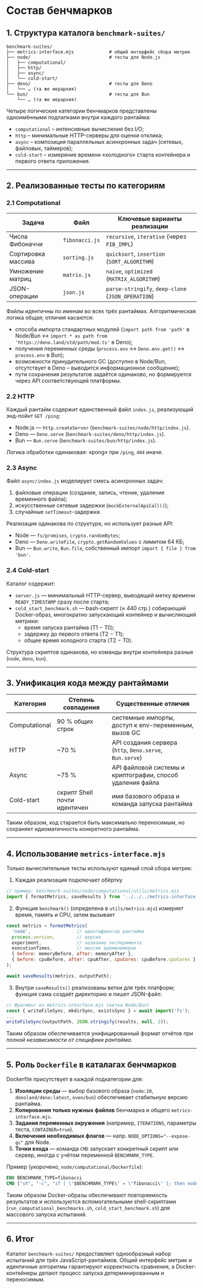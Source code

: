 # Состав бенчмарков

## 1. Структура каталога `benchmark-suites/`

```
benchmark-suites/
├── metrics-interface.mjs             # общий интерфейс сбора метрик
├── node/                             # тесты для Node.js
│   ├── computational/
│   ├── http/
│   ├── async/
│   └── cold-start/
├── deno/                             # тесты для Deno
│   └── … (та же иерархия)
└── bun/                              # тесты для Bun
    └── … (та же иерархия)
```

Четыре логические категории бенчмарков представлены одноимёнными подпапками внутри каждого рантайма:

* `computational` – интенсивные вычисления без I/O;
* `http` – минимальные HTTP-серверы для оценки отклика;
* `async` – композиция параллельных асинхронных задач (сетевых, файловых, таймеров);
* `cold-start` – измерение времени «холодного» старта контейнера и первого ответа приложения.

---

## 2. Реализованные тесты по категориям

### 2.1 Computational

| Задача | Файл | Ключевые варианты реализации |
|--------|------|-----------------------------|
| Числа Фибоначчи | `fibonacci.js` | `recursive`, `iterative` (через `FIB_IMPL`) |
| Сортировка массива | `sorting.js` | `quicksort`, `insertion` (`SORT_ALGORITHM`) |
| Умножение матриц | `matrix.js` | `naive`, `optimized` (`MATRIX_ALGORITHM`) |
| JSON-операции | `json.js` | `parse-stringify`, `deep-clone` (`JSON_OPERATION`) |

Файлы идентичны по именам во всех трёх рантаймах. Алгоритмическая логика общая; отличия касаются:

* способа импорта стандартных модулей (`import path from 'path'` в Node/Bun ↔️ `import * as path from 'https://deno.land/std/path/mod.ts'` в Deno);
* получения переменных среды (`process.env` ↔️ `Deno.env.get()` ↔️ `process.env` в Bun);
* возможности принудительного GC (доступно в Node/Bun, отсутствует в Deno – выводится информационное сообщение);
* пути сохранения результатов задаётся одинаково, но формируется через API соответствующей платформы.

### 2.2 HTTP

Каждый рантайм содержит единственный файл `index.js`, реализующий энд-пойнт `GET /ping`:

* Node.js — `http.createServer` (`benchmark-suites/node/http/index.js`).
* Deno — `Deno.serve` (`benchmark-suites/deno/http/index.js`).
* Bun — `Bun.serve` (`benchmark-suites/bun/http/index.js`).

Логика обработки одинаковая: «pong» при `/ping`, `404` иначе.

### 2.3 Async

Файл `async/index.js` моделирует смесь асинхронных задач:

1. файловые операции (создание, запись, чтение, удаление временного файла);
2. искусственные сетевые задержки (`mockExternalApiCall()`);
3. случайные `setTimeout`-задержки.

Реализация одинакова по структуре, но использует разные API:

* Node — `fs/promises`, `crypto.randomBytes`;
* Deno — `Deno.writeFile`, `crypto.getRandomValues` с лимитом 64 КБ;
* Bun — `Bun.write`, `Bun.file`, собственный импорт `import { file } from 'bun'`.

### 2.4 Cold-start

Каталог содержит:

* `server.js` — минимальный HTTP-сервер, выводящий метку времени `READY_TIMESTAMP` сразу после старта;
* `cold_start_benchmark.sh` — bash-скрипт (≈ 440 стр.) собирающий Docker-образ, многократно запускающий контейнер и вычисляющий метрики:
  * время запуска рантайма (T1 − T0);
  * задержку до первого ответа (T2 − T1);
  * общее время холодного старта (T2 − T0).

Структура скриптов одинакова, но команды внутри контейнера разные (`node`, `deno`, `bun`).

---

## 3. Унификация кода между рантаймами

| Категория | Степень совпадения | Существенные отличия |
|-----------|-------------------|-----------------------|
| Computational | 90 % общих строк | системные импорты, доступ к env-переменным, вызов GC |
| HTTP | ~70 % | API создания сервера (`http`, `Deno.serve`, `Bun.serve`) |
| Async | ~75 % | API файловой системы и криптографии, способ удаления файла |
| Cold-start | скрипт Shell почти идентичен | имя базового образа и команда запуска рантайма |

Таким образом, код старается быть максимально переносимым, но сохраняет идиоматичность конкретного рантайма.

---

## 4. Использование `metrics-interface.mjs`

Только вычислительные тесты используют единый слой сбора метрик:

1. Каждая реализация подключает обёртку

```javascript
// пример: benchmark-suites/node/computational/utils/metrics.mjs
import { formatMetrics, saveResults } from '../../../metrics-interface.mjs';
```

2. Функция `benchmark()` (определена в `utils/metrics.mjs`) измеряет время, память и CPU, затем вызывает

```javascript
const metrics = formatMetrics(
  'node',                 // идентификатор рантайма
  process.version,        // версия
  experiment,             // название эксперимента
  executionTimes,         // массив временемеров
  { before: memoryBefore, after: memoryAfter },
  { before: cpuBefore, after: cpuAfter, cpuCores: cpuBefore.cpuCores }
);

await saveResults(metrics, outputPath);
```

3. Внутри `saveResults()` реализованы ветки для трёх платформ;
   функция сама создаёт директорию и пишет JSON-файл:

```javascript
// Фрагмент из metrics-interface.mjs (ветка Node/Bun)
const { writeFileSync, mkdirSync, existsSync } = await import('fs');
...
writeFileSync(outputPath, JSON.stringify(results, null, 2));
```

Таким образом обеспечивается унифицированный формат отчётов *при полной независимости от специфики рантайма*.

---

## 5. Роль `Dockerfile` в каталагах бенчмарков

Dockerfile присутствует в каждой подкатегории для:

1. **Изоляции среды** — выбор базового образа (`node:20`, `denoland/deno:latest`, `oven/bun`) обеспечивает стабильную версию рантайма.
2. **Копирования только нужных файлов** бенчмарка и общего `metrics-interface.mjs`.
3. **Задания переменных окружения** (например, `ITERATIONS`, параметры теста, `CONTAINER=true`).
4. **Включения необходимых флагов** — напр. `NODE_OPTIONS="--expose-gc"` для Node.
5. **Точки входа** — команда `CMD` запускает конкретный скрипт или сервер, иногда с учётом переменной `BENCHMARK_TYPE`.

Пример (укорочено, `node/computational/Dockerfile`):

```dockerfile
ENV BENCHMARK_TYPE=fibonacci
CMD ["sh", "-c", "if [ \"$BENCHMARK_TYPE\" = \"fibonacci\" ]; then node fibonacci.js; ... fi"]
```

Таким образом Docker-образы обеспечивают повторяемость результатов и используются вспомогательными shell-скриптами (`run_computational_benchmarks.sh`, `cold_start_benchmark.sh`) для массового запуска испытаний.

---

## 6. Итог

Каталог `benchmark-suites/` предоставляет однообразный набор испытаний для трёх JavaScript-рантаймов. Общий интерфейс метрик и идентичные алгоритмы гарантируют корректность сравнения, а Docker-контейнеры делают процесс запуска детерминированным и переносимым. 